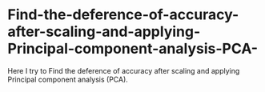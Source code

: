 # Find-the-deference-of-accuracy-after-scaling-and-applying-Principal-component-analysis-PCA-
Here I try to Find the deference of accuracy after scaling and applying Principal component analysis (PCA).
